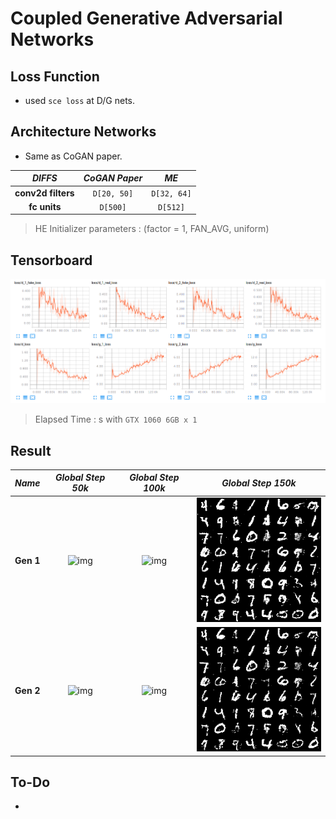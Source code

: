 # Coupled Generative Adversarial Networks

## Loss Function

* used ``sce loss`` at D/G nets.

## Architecture Networks

* Same as CoGAN paper.

*DIFFS* | *CoGAN Paper* | *ME*  |
 :---:  |     :---:      | :---: |
 **conv2d filters** | ``D[20, 50]`` | ``D[32, 64]`` |
 **fc units** | ``D[500]`` | ``D[512]`` |

> HE Initializer parameters     : (factor = 1, FAN_AVG, uniform)

## Tensorboard

![result](./cogan_tb.png)

> Elapsed Time : s with ``GTX 1060 6GB x 1``

## Result

*Name* | *Global Step 50k* | *Global Step 100k* | *Global Step 150k*
:---: | :---: | :---: | :---:
**Gen 1**      | ![img](./gen_img/train_1_00050000.png) | ![img](./gen_img/train_1_00100000.png) | ![img](./gen_img/train_1_00150000.png)
**Gen 2**      | ![img](./gen_img/train_2_00050000.png) | ![img](./gen_img/train_2_00100000.png) | ![img](./gen_img/train_2_00150000.png)

## To-Do
* 